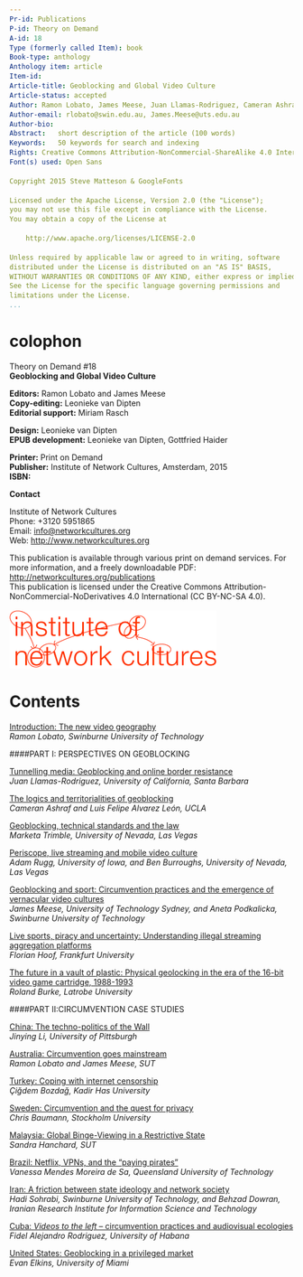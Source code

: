 ```yaml
---
Pr-id: Publications
P-id: Theory on Demand
A-id: 18
Type (formerly called Item): book 
Book-type: anthology
Anthology item: article
Item-id: 
Article-title: Geoblocking and Global Video Culture
Article-status: accepted
Author: Ramon Lobato, James Meese, Juan Llamas-Rodriguez, Cameran Ashraf, Marketa Trimble, Adam Rugg, Florian Hoof, Roland Burke, Jinying Li, Çiğdem Bozdağ, Chris Baumann, Aneta Podkalicka, Chris Baumann, Sandra Hanchard, Vanessa Mendes Moreira de Sa, Hadi Sohrabi, Fidel Alejandro Rodriguez, Evan Elkins.
Author-email: rlobato@swin.edu.au, James.Meese@uts.edu.au
Author-bio:
Abstract:   short description of the article (100 words)
Keywords:   50 keywords for search and indexing
Rights: Creative Commons Attribution-NonCommercial-ShareAlike 4.0 International (CC-BY-NC-SA 4.0)
Font(s) used: Open Sans

Copyright 2015 Steve Matteson & GoogleFonts

Licensed under the Apache License, Version 2.0 (the "License");
you may not use this file except in compliance with the License.
You may obtain a copy of the License at

    http://www.apache.org/licenses/LICENSE-2.0

Unless required by applicable law or agreed to in writing, software
distributed under the License is distributed on an "AS IS" BASIS,
WITHOUT WARRANTIES OR CONDITIONS OF ANY KIND, either express or implied.
See the License for the specific language governing permissions and
limitations under the License.
...
```


# colophon

Theory on Demand #18  
**Geoblocking and Global Video Culture**


**Editors:** Ramon Lobato and James Meese<br/>
**Copy-editing:** Leonieke van Dipten<br/>
**Editorial support:** Miriam Rasch<br/>

**Design:** Leonieke van Dipten<br/>
**EPUB development:** Leonieke van Dipten, Gottfried Haider<br/> 

**Printer:** Print on Demand<br/>
**Publisher:** Institute of Network Cultures, Amsterdam, 2015<br/>
**ISBN:** <br/> 


**Contact**

Institute of Network Cultures<br/> 
Phone: +3120 5951865<br/>
Email: info@networkcultures.org<br/>
Web: <http://www.networkcultures.org><br/>

This publication is available through various print on demand services.
For more information, and a freely downloadable PDF:
<http://networkcultures.org/publications><br/>
This publication is licensed under the Creative Commons Attribution-NonCommercial-NoDerivatives 4.0 International (CC BY-NC-SA 4.0).<br><br/>
![](imgs/INC-logo.png)


# Contents

<a href="ch003.xhtml">Introduction: The new video geography</a><br/>
*Ramon Lobato, Swinburne University of Technology*<br/>

####PART I: PERSPECTIVES ON GEOBLOCKING

<a href="ch004.xhtml">Tunnelling media: Geoblocking and online border resistance</a><br/>*Juan Llamas-Rodriguez, University of California, Santa Barbara*<br/>

<a href="ch005.xhtml">The logics and territorialities of geoblocking</a><br/> *Cameran Ashraf and Luis Felipe Alvarez León, UCLA*<br/>

<a href="ch006.xhtml">Geoblocking, technical standards and the law</a><br/>*Marketa Trimble, University of Nevada, Las Vegas*<br/>

<a href="ch007.xhtml">Periscope, live streaming and mobile video culture</a><br/>*Adam Rugg, University of Iowa, and Ben Burroughs, University of Nevada, Las Vegas*

<a href="ch008.xhtml">Geoblocking and sport: Circumvention practices and the emergence of
vernacular video cultures</a><br/>*James Meese, University of Technology Sydney, and Aneta Podkalicka, Swinburne University of Technology*

<a href="ch009.xhtml">Live sports, piracy and uncertainty: Understanding illegal streaming
aggregation platforms</a><br/>*Florian Hoof, Frankfurt University*

<a href="ch010.xhtml">The future in a vault of plastic: Physical geolocking in the era of the 16-bit video game cartridge, 1988-1993</a><br/>*Roland Burke, Latrobe University*

####PART II:CIRCUMVENTION CASE STUDIES<br/>

<a href="ch011.xhtml"> China: The techno-politics of the Wall</a><br/>*Jinying Li, University of Pittsburgh*

<a href="ch012.xhtml">Australia: Circumvention goes mainstream</a><br/>*Ramon Lobato and James Meese, SUT*

<a href="ch013.xhtml">Turkey: Coping with internet censorship</a><br/>*Çiğdem Bozdağ, Kadir Has University*

<a href="ch014.xhtml"> Sweden: Circumvention and the quest for privacy</a><br/>*Chris Baumann, Stockholm University*

<a href="ch015.xhtml">Malaysia: Global Binge-Viewing in a Restrictive State</a><br/>*Sandra Hanchard, SUT*

<a href="ch016.xhtml">Brazil: Netflix, VPNs, and the “paying pirates”</a><br/>*Vanessa Mendes Moreira de Sa, Queensland University of Technology*

<a href="ch017.xhtml">Iran: A friction between state ideology and network society</a><br/>*Hadi Sohrabi, Swinburne University of Technology, and Behzad Dowran, Iranian Research Institute for Information Science and Technology*

<a href="ch018.xhtml">Cuba: *Videos to the left* – circumvention practices and
audiovisual ecologies</a><br/>*Fidel Alejandro Rodriguez, University of Habana*

<a href="ch019.xhtml">United States: Geoblocking in a privileged market</a><br/>*Evan Elkins, University of Miami*
